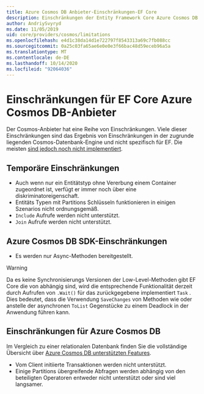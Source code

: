 ```yaml
---
title: Azure Cosmos DB Anbieter-Einschränkungen-EF Core
description: Einschränkungen der Entity Framework Core Azure Cosmos DB Anbieter im Vergleich zu anderen Anbietern
author: AndriySvyryd
ms.date: 11/05/2019
uid: core/providers/cosmos/limitations
ms.openlocfilehash: e4d1c38da14d1e722797f8543313a69c7fb088cc
ms.sourcegitcommit: 0a25c03fa65ae6e0e0e3f66bac48d59eceb96a5a
ms.translationtype: MT
ms.contentlocale: de-DE
ms.lasthandoff: 10/14/2020
ms.locfileid: "92064036"
---
```

# <a name="ef-core-azure-cosmos-db-provider-limitations"></a>Einschränkungen für EF Core Azure Cosmos DB-Anbieter

Der Cosmos-Anbieter hat eine Reihe von Einschränkungen. Viele dieser Einschränkungen sind das Ergebnis von Einschränkungen in der zugrunde liegenden Cosmos-Datenbank-Engine und nicht spezifisch für EF. Die meisten [sind jedoch noch nicht implementiert](https://github.com/aspnet/EntityFrameworkCore/issues?page=1&q=is%3Aissue+is%3Aopen+Cosmos+in%3Atitle+label%3Atype-enhancement+sort%3Areactions-%2B1-desc).

## <a name="temporary-limitations"></a>Temporäre Einschränkungen

- Auch wenn nur ein Entitätstyp ohne Vererbung einem Container zugeordnet ist, verfügt er immer noch über eine diskriminatoreigenschaft.
- Entitäts Typen mit Partitions Schlüsseln funktionieren in einigen Szenarios nicht ordnungsgemäß.
- `Include` Aufrufe werden nicht unterstützt.
- `Join` Aufrufe werden nicht unterstützt.

## <a name="azure-cosmos-db-sdk-limitations"></a>Azure Cosmos DB SDK-Einschränkungen

- Es werden nur Async-Methoden bereitgestellt.

> [!WARNING]
> Da es keine Synchronisierungs Versionen der Low-Level-Methoden gibt EF Core die von abhängig sind, wird die entsprechende Funktionalität derzeit durch Aufrufen von `.Wait()` für das zurückgegebene implementiert `Task` . Dies bedeutet, dass die Verwendung `SaveChanges` von Methoden wie oder anstelle der asynchronen `ToList` Gegenstücke zu einem Deadlock in der Anwendung führen kann.

## <a name="azure-cosmos-db-limitations"></a>Einschränkungen für Azure Cosmos DB

Im Vergleich zu einer relationalen Datenbank finden Sie die vollständige Übersicht über [Azure Cosmos DB unterstützten Features](/azure/cosmos-db/modeling-data).

- Vom Client initiierte Transaktionen werden nicht unterstützt.
- Einige Partitions übergreifende Abfragen werden abhängig von den beteiligten Operatoren entweder nicht unterstützt oder sind viel langsamer.
